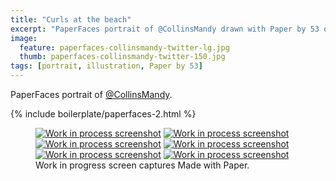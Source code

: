 ```yaml
---
title: "Curls at the beach"
excerpt: "PaperFaces portrait of @CollinsMandy drawn with Paper by 53 on an iPad."
image: 
  feature: paperfaces-collinsmandy-twitter-lg.jpg
  thumb: paperfaces-collinsmandy-twitter-150.jpg
tags: [portrait, illustration, Paper by 53]
---
```


PaperFaces portrait of [@CollinsMandy](http://twitter.com/CollinsMandy).

{% include boilerplate/paperfaces-2.html %}

<figure class="third">
	<a href="{{ site.url }}/assets/images/paperfaces-collinsmandy-process-1-lg.jpg"><img src="{{ site.url }}/assets/images/paperfaces-collinsmandy-process-1-600.jpg" alt="Work in process screenshot"></a>
	<a href="{{ site.url }}/assets/images/paperfaces-collinsmandy-process-2-lg.jpg"><img src="{{ site.url }}/assets/images/paperfaces-collinsmandy-process-2-600.jpg" alt="Work in process screenshot"></a>
	<a href="{{ site.url }}/assets/images/paperfaces-collinsmandy-process-3-lg.jpg"><img src="{{ site.url }}/assets/images/paperfaces-collinsmandy-process-3-600.jpg" alt="Work in process screenshot"></a>
	<a href="{{ site.url }}/assets/images/paperfaces-collinsmandy-process-4-lg.jpg"><img src="{{ site.url }}/assets/images/paperfaces-collinsmandy-process-4-600.jpg" alt="Work in process screenshot"></a>
	<a href="{{ site.url }}/assets/images/paperfaces-collinsmandy-process-5-lg.jpg"><img src="{{ site.url }}/assets/images/paperfaces-collinsmandy-process-5-600.jpg" alt="Work in process screenshot"></a>
	<a href="{{ site.url }}/assets/images/paperfaces-collinsmandy-process-6-lg.jpg"><img src="{{ site.url }}/assets/images/paperfaces-collinsmandy-process-6-600.jpg" alt="Work in process screenshot"></a>
	<figcaption>Work in progress screen captures Made with Paper.</figcaption>
</figure>